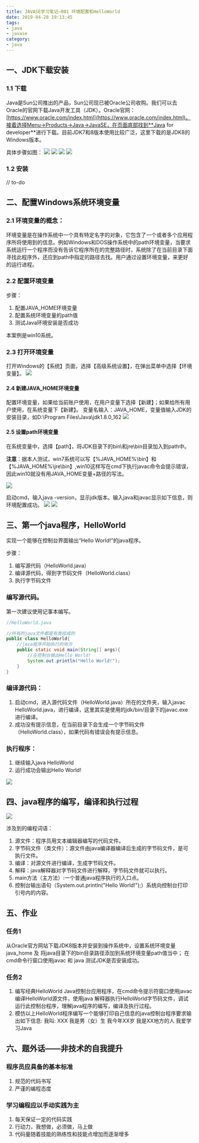 ```yaml
---
title: JAVASE学习笔记—001 环境配置和HelloWorld
date: 2019-04-28 19:13:45
tags:
- java
- javase
category:
- java
---
```


## 一、JDK下载安装
### 1.1 下载
Java是Sun公司推出的产品，Sun公司现已被Oracle公司收购。我们可以去Oracle的官网下载Java开发工具（JDK）。Oracle官网：[https://www.oracle.com/index.html](https://www.oracle.com/index.html)。接着选择Menu->Products->Java->JavaSE，在页面底部找到**Java for developer**进行下载。目前JDK7和8版本使用比较广泛，这里下载的是JDK8的Windows版本。

<!-- more -->

具体步骤如图：
![](http://image.5460cc.com/image/jpg/java/javase/001-environment-config/01.jpg)
![](http://image.5460cc.com/image/jpg/java/javase/001-environment-config/02.jpg)
![](http://image.5460cc.com/image/jpg/java/javase/001-environment-config/03.jpg)
![](http://image.5460cc.com/image/jpg/java/javase/001-environment-config/04.jpg)

### 1.2 安装

// to-do

## 二、配置Windows系统环境变量

### 2.1 环境变量的概念：

环境变量是在操作系统中一个具有特定名字的对象，它包含了一个或者多个应用程序所将使用到的信息。例如Windows和DOS操作系统中的path环境变量，当要求系统运行一个程序而没有告诉它程序所在的完整路径时，系统除了在当前目录下面寻找此程序外，还应到path中指定的路径去找。用户通过设置环境变量，来更好的运行进程。

### 2.2 配置环境变量

步骤：
1. 配置JAVA_HOME环境变量
2. 配置系统环境变量的path值
3. 测试Java环境安装是否成功

本案例是win10系统。

### 2.3 打开环境变量
打开Windows的【系统】页面，选择【高级系统设置】，在弹出菜单中选择【环境变量】。
![](http://image.5460cc.com/image/jpg/java/javase/001-environment-config/05.jpg)

#### 2.4 新建JAVA_HOME环境变量
配置环境变量，如果给当前账户使用，在用户变量下选择【新建】；如果给所有用户使用，在系统变量下【新建】。
变量名输入：JAVA\_HOME，变量值输入JDK的安装目录，如D:\Program Files\Java\jdk1.8.0\_162
![](http://image.5460cc.com/image/jpg/java/javase/001-environment-config/06.jpg)

#### 2.5 设置path环境变量
在系统变量中，选择【path】，将JDK目录下的bin\和jre\bin目录加入到path中。

**注意**：据本人测试，win7系统可以写【%JAVA\_HOME%\bin】和【%JAVA\_HOME%\jre\bin】,win10这样写在cmd下执行javac命令会提示错误，因此win10就没有用JAVA_HOME变量+路径的写法。

![](http://image.5460cc.com/image/jpg/java/javase/001-environment-config/07.jpg)

启动cmd，输入java -version，显示jdk版本。输入java和javac显示如下信息，则环境配置成功。
![](http://image.5460cc.com/image/jpg/java/javase/001-environment-config/08.jpg)
![](http://image.5460cc.com/image/jpg/java/javase/001-environment-config/09.jpg)

## 三、第一个java程序，HelloWorld

实现一个能够在控制台界面输出“Hello World!”的java程序。

步骤：
1. 编写源代码（HelloWorld.java）
2. 编译源代码，得到字节码文件（HelloWorld.class）
3. 执行字节码文件

### 编写源代码。

第一次建议使用记事本编写。

``` java
//HelloWorld.java

//所有的java文件都是有类组成的
public class HelloWorld{
    //java程序开始执行的地方
    public static void main(String[] args){
        //在控制台输出Hello World!
        System.out.println("Hello World!");
    }
}
```

### 编译源代码：

1. 启动cmd，进入源代码文件（HelloWorld.java）所在的文件夹，输入javac HelloWorld.java，进行编译，这里其实是使用的jdk/bin/目录下的javac.exe进行编译。
2. 成功没有提示信息，在当前目录下会生成一个字节码文件（HelloWorld.class），如果代码有错误会有提示信息。

### 执行程序：
1. 继续输入java HelloWorld
2. 运行成功会输出Hello World!

![](http://image.5460cc.com/image/jpg/java/javase/001-environment-config/10.jpg)

## 四、java程序的编写，编译和执行过程

![](http://image.5460cc.com/image/jpg/java/javase/001-environment-config/11.jpg)

涉及到的编程词语：
1. 源文件：程序员用文本编辑器编写的代码文件。
2. 字节码文件（类文件）：源文件由java编译器编译后生成的字节码文件，是可执行文件。
3. 编译：对源文件进行编译，生成字节码文件。
4. 解释：java解释器对字节码文件进行解释，字节码文件就可以执行。
4. main方法（主方法）:一个普通java程序执行的入口点。
5. 控制台输出语句（System.out.println("Hello World!");）系统向控制台打印引号内的内容。

## 五、作业
### 任务1

从Oracle官方网站下载JDK8版本并安装到操作系统中，设置系统环境变量java_home 及 将java目录下的bin目录路径添加到系统环境变量path值当中；
在cmd命令行窗口使用javac 和 java 测试JDK是否安装成功。

### 任务2

1. 编写经典HelloWorld Java控制台应用程序，在cmd命令提示符窗口使用javac 编译HelloWorld源文件，使用java 解释器执行HelloWorld字节码文件，调试运行此控制台程序，理解java程序的编写，编译及执行过程。
2. 模仿以上HelloWorld程序编写一个能够打印自己信息的java控制台程序要求输出如下信息:
我叫: XXX
我是男（女）生
我今年XX岁
我是XX地方的人
我爱学习Java

## 六、题外话——非技术的自我提升
### 程序员应具备的基本标准
1. 规范的代码书写
2. 严谨的编程态度

### 学习编程应以手动实践为主
1. 每天保证一定的代码实践
2. 行动力，我想做，必须做，马上做
3. 代码量随着技能的熟练性和技能点增加而逐渐增多
